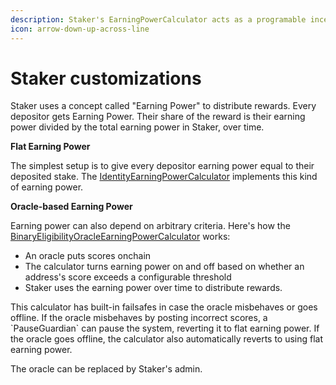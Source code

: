 ```yaml
---
description: Staker's EarningPowerCalculator acts as a programable incentive system
icon: arrow-down-up-across-line
---
```


# Staker customizations

Staker uses a concept called "Earning Power" to distribute rewards. Every depositor gets Earning Power. Their share of the reward is their earning power divided by the total earning power in Staker, over time.&#x20;

**Flat Earning Power**

The simplest setup is to give every depositor earning power equal to their deposited stake. The [IdentityEarningPowerCalculator](https://github.com/withtally/staker/blob/main/src/calculators/IdentityEarningPowerCalculator.sol) implements this kind of earning power.

**Oracle-based Earning Power**

Earning power can also depend on arbitrary criteria. Here's how the [BinaryEligibilityOracleEarningPowerCalculator](https://github.com/withtally/staker/blob/main/src/calculators/BinaryEligibilityOracleEarningPowerCalculator.sol) works:

* An oracle puts scores onchain
* The calculator turns earning power on and off based on whether an address's score exceeds a configurable threshold
* Staker uses the earning power over time to distribute rewards.

This calculator has built-in failsafes in case the oracle misbehaves or goes offline. If the oracle misbehaves by posting incorrect scores, a \`PauseGuardian\` can pause the system, reverting it to flat earning power. If the oracle goes offline, the calculator also automatically reverts to using flat earning power.

The oracle can be replaced by Staker's admin.
